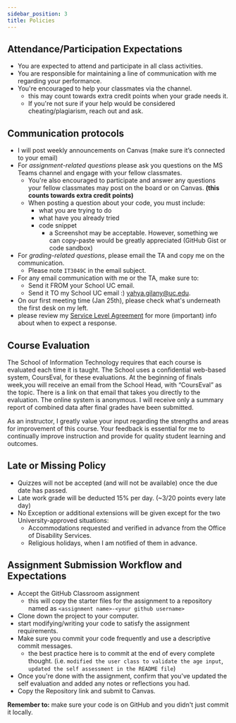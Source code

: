 ```yaml
---
sidebar_position: 3
title: Policies
---
```


## Attendance/Participation Expectations
* You are expected to attend and participate in all class activities.
* You are responsible for maintaining a line of communication with me regarding your performance.
* You're encouraged to help your classmates via the channel.
  * this may count towards extra credit points when your grade needs it.
  * If you're not sure if your help would be considered cheating/plagiarism, reach out and ask.

## Communication protocols
* I will post weekly announcements on Canvas (make sure it’s connected to your email)
* For *assignment-related questions* please ask you questions on the MS Teams channel and engage with your fellow classmates.
  * You're also encouraged to participate and answer any questions your fellow classmates may post on the board or on Canvas. **(this counts towards extra credit points)**
  * When posting a question about your code, you must include:
      * what you are trying to do
      * what have you already tried
      * code snippet
        * a Screenshot may be acceptable. However, something we can copy-paste would be greatly appreciated (GitHub Gist or code sandbox) 
* For *grading-related questions*, please email the TA and copy me on the communication.
    * Please note `IT3049C` in the email subject.
* For any email communication with me or the TA, make sure to:
  * Send it FROM your School UC email.
  * Send it TO my School UC email :) [yahya.gilany@uc.edu](mailto:yahya.gilany@uc.edu).
* On our first meeting time (Jan 25th), please check what's underneath the first desk on my left.
* please review my [Service Level Agreement](#service-level-agreement) for more (important) info about when to expect a response.

## Course Evaluation
The School of Information Technology requires that each course is evaluated each time it is taught.  The School uses a confidential web-based system, CoursEval, for these evaluations.  At the beginning of finals week,you will receive an email from the School Head, with “CoursEval” as the topic.  There is a link on that email that takes you directly to the evaluation.  The online system is anonymous.  I will receive only a summary report of combined data after final grades have been submitted.

As an instructor, I greatly value your input regarding the strengths and areas for improvement of this course.  Your feedback is essential for me to continually improve instruction and provide for quality student learning and outcomes.

## Late or Missing Policy
* Quizzes will not be accepted (and will not be available) once the due date has passed.
* Late work grade will be deducted 15% per day. (~3/20 points every late day)
* No Exception or additional extensions will be given except for the two University-approved situations:
  * Accommodations requested and verified in advance from the Office of Disability Services.
  * Religious holidays, when I am notified of them in advance.


## Assignment Submission Workflow and Expectations
- Accept the GitHub Classroom assignment
  - this will copy the starter files for the assignment to a repository named as `<assignment name>-<your github username>`
- Clone down the project to your computer.
- start modifying/writing your code to satisfy the assignment requirements.
- Make sure you commit your code frequently and use a descriptive commit messages.
  - the best practice here is to commit at the end of every complete thought. (i.e. `modified the user class to validate the age input`, `updated the self assessment in the README file`)
- Once you're done with the assignment, confirm that you've updated the self evaluation and added any notes or reflections you had.
- Copy the Repository link and submit to Canvas.

**Remember to:** make sure your code is on GitHub and you didn't just commit it locally.
